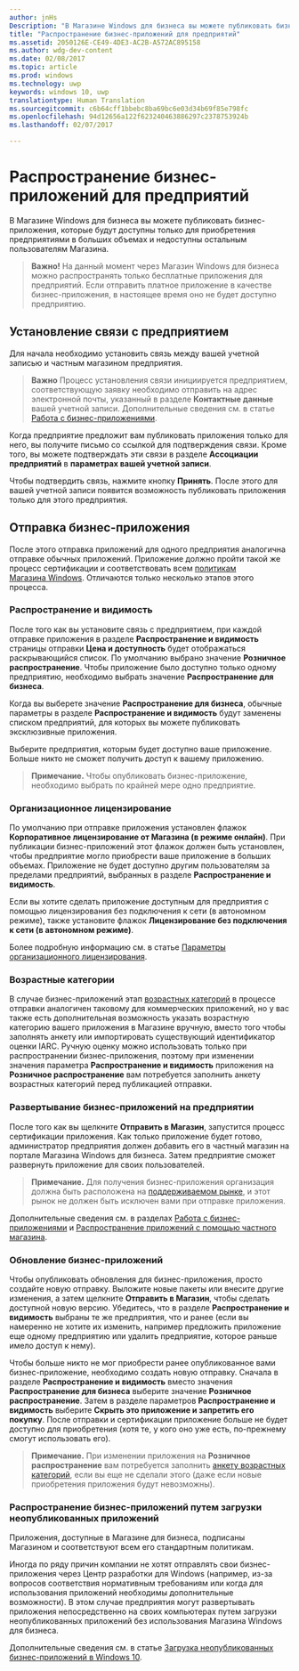 ```yaml
---
author: jnHs
Description: "В Магазине Windows для бизнеса вы можете публиковать бизнес-приложения, которые будут доступны только для приобретения предприятиями в больших объемах и недоступны остальным пользователям Магазина."
title: "Распространение бизнес-приложений для предприятий"
ms.assetid: 2050126E-CE49-4DE3-AC2B-A572AC895158
ms.author: wdg-dev-content
ms.date: 02/08/2017
ms.topic: article
ms.prod: windows
ms.technology: uwp
keywords: windows 10, uwp
translationtype: Human Translation
ms.sourcegitcommit: c6b64cff1bbebc8ba69bc6e03d34b69f85e798fc
ms.openlocfilehash: 94d12656a122f623240463886297c2378753924b
ms.lasthandoff: 02/07/2017

---
```


# <a name="distribute-lob-apps-to-enterprises"></a>Распространение бизнес-приложений для предприятий


В Магазине Windows для бизнеса вы можете публиковать бизнес-приложения, которые будут доступны только для приобретения предприятиями в больших объемах и недоступны остальным пользователям Магазина.

> **Важно!** На данный момент через Магазин Windows для бизнеса можно распространять только бесплатные приложения для предприятий. Если отправить платное приложение в качестве бизнес-приложения, в настоящее время оно не будет доступно предприятию. 

## <a name="setting-up-the-enterprise-association"></a>Установление связи с предприятием


Для начала необходимо установить связь между вашей учетной записью и частным магазином предприятия.

> **Важно** Процесс установления связи инициируется предприятием, соответствующую заявку необходимо отправить на адрес электронной почты, указанный в разделе **Контактные данные** вашей учетной записи. Дополнительные сведения см. в статье [Работа с бизнес-приложениями](http://go.microsoft.com/fwlink/p/?LinkId=698846).

Когда предприятие предложит вам публиковать приложения только для него, вы получите письмо со ссылкой для подтверждения связи. Кроме того, вы можете подтверждать эти связи в разделе **Ассоциации предприятий** в **параметрах вашей учетной записи**.

Чтобы подтвердить связь, нажмите кнопку **Принять**. После этого для вашей учетной записи появится возможность публиковать приложения только для этого предприятия.

## <a name="submitting-an-lob-app"></a>Отправка бизнес-приложения


После этого отправка приложений для одного предприятия аналогична отправке обычных приложений. Приложение должно пройти такой же процесс сертификации и соответствовать всем [политикам Магазина Windows](https://msdn.microsoft.com/library/windows/apps/dn764944). Отличаются только несколько этапов этого процесса.

### <a name="distribution-and-visibility"></a>Распространение и видимость

После того как вы установите связь с предприятием, при каждой отправке приложения в разделе **Распространение и видимость** страницы отправки **Цена и доступность** будет отображаться раскрывающийся список. По умолчанию выбрано значение **Розничное распространение**. Чтобы приложение было доступно только одному предприятию, необходимо выбрать значение **Распространение для бизнеса**.

Когда вы выберете значение **Распространение для бизнеса**, обычные параметры в разделе **Распространение и видимость** будут заменены списком предприятий, для которых вы можете публиковать эксклюзивные приложения.

Выберите предприятия, которым будет доступно ваше приложение. Больше никто не сможет получить доступ к вашему приложению.

> **Примечание.** Чтобы опубликовать бизнес-приложение, необходимо выбрать по крайней мере одно предприятие.

### <a name="organizational-licensing"></a>Организационное лицензирование

По умолчанию при отправке приложения установлен флажок **Корпоративное лицензирование от Магазина (в режиме онлайн)**. При публикации бизнес-приложений этот флажок должен быть установлен, чтобы предприятие могло приобрести ваше приложение в больших объемах. Приложение не будет доступно другим пользователям за пределами предприятий, выбранных в разделе **Распространение и видимость**.

Если вы хотите сделать приложение доступным для предприятия с помощью лицензирования без подключения к сети (в автономном режиме), также установите флажок **Лицензирование без подключения к сети (в автономном режиме)**.

Более подробную информацию см. в статье [Параметры организационного лицензирования](organizational-licensing.md).

### <a name="age-ratings"></a>Возрастные категории
В случае бизнес-приложений этап [возрастных категорий](age-ratings.md) в процессе отправки аналогичен таковому для коммерческих приложений, но у вас также есть дополнительная возможность указать возрастную категорию вашего приложения в Магазине вручную, вместо того чтобы заполнять анкету или импортировать существующий идентификатор оценки IARC. Ручную оценку можно использовать только при распространении бизнес-приложения, поэтому при изменении значения параметра **Распространение и видимость** приложения на **Розничное распространение** вам потребуется заполнить анкету возрастных категорий перед публикацией отправки.

### <a name="enterprise-deployment-of-lob-apps"></a>Развертывание бизнес-приложений на предприятии

После того как вы щелкните **Отправить в Магазин**, запустится процесс сертификации приложения. Как только приложение будет готово, администратор предприятия должен добавить его в частный магазин на портале Магазина Windows для бизнеса. Затем предприятие сможет развернуть приложение для своих пользователей.

> **Примечание.** Для получения бизнес-приложения организация должна быть расположена на [поддерживаемом рынке](https://technet.microsoft.com/itpro/windows/whats-new/windows-store-for-business-overview#supported-markets), и этот рынок не должен быть исключен вами при отправке приложения. 

Дополнительные сведения см. в разделах [Работа с бизнес-приложениями](http://go.microsoft.com/fwlink/p/?LinkId=698846) и [Распространение приложений с помощью частного магазина](http://go.microsoft.com/fwlink/p/?LinkId=698847).

### <a name="updating-lob-apps"></a>Обновление бизнес-приложений

Чтобы опубликовать обновления для бизнес-приложения, просто создайте новую отправку. Выложите новые пакеты или внесите другие изменения, а затем щелкните **Отправить в Магазин**, чтобы сделать доступной новую версию. Убедитесь, что в разделе **Распространение и видимость** выбраны те же предприятия, что и ранее (если вы намеренно не хотите их изменить, например предложить приложение еще одному предприятию или удалить предприятие, которое раньше имело доступ к нему).

Чтобы больше никто не мог приобрести ранее опубликованное вами бизнес-приложение, необходимо создать новую отправку. Сначала в разделе **Распространение и видимость** вместо значения **Распространение для бизнеса** выберите значение **Розничное распространение**. Затем в разделе параметров **Распространение и видимость** выберите **Скрыть это приложение и запретить его покупку**. После отправки и сертификации приложение больше не будет доступно для приобретения (хотя те, у кого оно уже есть, по-прежнему смогут использовать его).

> **Примечание.** При изменении приложения на **Розничное распространение** вам потребуется заполнить [анкету возрастных категорий](age-ratings.md), если вы еще не сделали этого (даже если новые приобретения приложения будут невозможны).

### <a name="distributing-lob-apps-through-sideloading"></a>Распространение бизнес-приложений путем загрузки неопубликованных приложений

Приложения, доступные в Магазине для бизнеса, подписаны Магазином и соответствуют всем его стандартным политикам.

Иногда по ряду причин компании не хотят отправлять свои бизнес-приложения через Центр разработки для Windows (например, из-за вопросов соответствия нормативным требованиям или когда для использования приложений необходимы дополнительные возможности). В этом случае предприятия могут развертывать приложения непосредственно на своих компьютерах путем загрузки неопубликованных приложений без использования Магазина Windows для бизнеса.

Дополнительные сведения см. в статье [Загрузка неопубликованных бизнес-приложений в Windows 10](http://go.microsoft.com/fwlink/p/?LinkId=623433).

 

 





